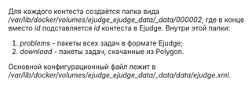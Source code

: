 
Для каждого контеста создаётся папка вида */var/lib/docker/volumes/ejudge_ejudge_data/_data/000002*, где в конце вместо *id* подставляется *id* контеста в Ejudge.
Внутри этой папки:
1. *problems* - пакеты всех задач в формате Ejudge;
2. *download* - пакеты задач, скачанные из Polygon.

Основной конфигурационный файл лежит в */var/lib/docker/volumes/ejudge_ejudge_data/_data/data/ejudge.xml*.

